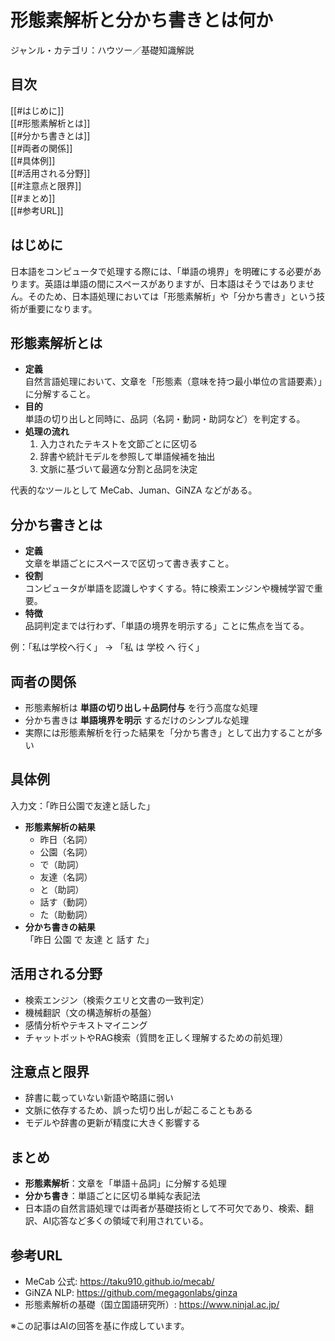# 形態素解析と分かち書きとは何か

ジャンル・カテゴリ：ハウツー／基礎知識解説  

## 目次
[[#はじめに]]  
[[#形態素解析とは]]  
[[#分かち書きとは]]  
[[#両者の関係]]  
[[#具体例]]  
[[#活用される分野]]  
[[#注意点と限界]]  
[[#まとめ]]  
[[#参考URL]]  

## はじめに
日本語をコンピュータで処理する際には、「単語の境界」を明確にする必要があります。英語は単語の間にスペースがありますが、日本語はそうではありません。そのため、日本語処理においては「形態素解析」や「分かち書き」という技術が重要になります。

## 形態素解析とは
- **定義**  
  自然言語処理において、文章を「形態素（意味を持つ最小単位の言語要素）」に分解すること。  
- **目的**  
  単語の切り出しと同時に、品詞（名詞・動詞・助詞など）を判定する。  
- **処理の流れ**  
  1. 入力されたテキストを文節ごとに区切る  
  2. 辞書や統計モデルを参照して単語候補を抽出  
  3. 文脈に基づいて最適な分割と品詞を決定  

代表的なツールとして MeCab、Juman、GiNZA などがある。  

## 分かち書きとは
- **定義**  
  文章を単語ごとにスペースで区切って書き表すこと。  
- **役割**  
  コンピュータが単語を認識しやすくする。特に検索エンジンや機械学習で重要。  
- **特徴**  
  品詞判定までは行わず、「単語の境界を明示する」ことに焦点を当てる。  

例：「私は学校へ行く」 → 「私 は 学校 へ 行く」  

## 両者の関係
- 形態素解析は **単語の切り出し＋品詞付与** を行う高度な処理  
- 分かち書きは **単語境界を明示** するだけのシンプルな処理  
- 実際には形態素解析を行った結果を「分かち書き」として出力することが多い  

## 具体例
入力文：「昨日公園で友達と話した」  
- **形態素解析の結果**  
  - 昨日（名詞）  
  - 公園（名詞）  
  - で（助詞）  
  - 友達（名詞）  
  - と（助詞）  
  - 話す（動詞）  
  - た（助動詞）  
- **分かち書きの結果**  
  「昨日 公園 で 友達 と 話す た」  

## 活用される分野
- 検索エンジン（検索クエリと文書の一致判定）  
- 機械翻訳（文の構造解析の基盤）  
- 感情分析やテキストマイニング  
- チャットボットやRAG検索（質問を正しく理解するための前処理）  

## 注意点と限界
- 辞書に載っていない新語や略語に弱い  
- 文脈に依存するため、誤った切り出しが起こることもある  
- モデルや辞書の更新が精度に大きく影響する  

## まとめ
- **形態素解析**：文章を「単語＋品詞」に分解する処理  
- **分かち書き**：単語ごとに区切る単純な表記法  
- 日本語の自然言語処理では両者が基礎技術として不可欠であり、検索、翻訳、AI応答など多くの領域で利用されている。  

## 参考URL
- MeCab 公式: https://taku910.github.io/mecab/  
- GiNZA NLP: https://github.com/megagonlabs/ginza  
- 形態素解析の基礎（国立国語研究所）: https://www.ninjal.ac.jp/  

※この記事はAIの回答を基に作成しています。
